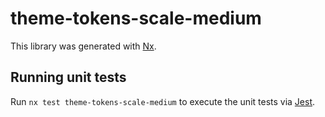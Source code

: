 # theme-tokens-scale-medium

This library was generated with [Nx](https://nx.dev).

## Running unit tests

Run `nx test theme-tokens-scale-medium` to execute the unit tests via [Jest](https://jestjs.io).
